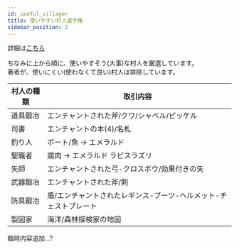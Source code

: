 ```yaml
---
id: useful_villager
title: 使いやすい村人選手権
sidebar_position: 2
---
```


詳細は[こちら](https://minecraft.fandom.com/ja/wiki/%E5%8F%96%E5%BC%95)

ちなみに上から順に、使いやすそう(大事)な村人を厳選しています。  
著者が、使いにくい(使わなくて良い)村人は排除しています。

| 村人の種類 | 取引内容 |
| ---- | ---- |
| 道具鍛冶 | エンチャントされた斧/クワ/シャベル/ピッケル |
| 司書 | エンチャントの本(4)/名札 |
| 釣り人 | ボート/魚 -> エメラルド |
| 聖職者 | 腐肉 -> エメラルド ラピスラズリ |
| 矢師 | エンチャントされた弓-クロスボウ/効果付きの矢 |
| 武器鍛冶 | エンチャントされた斧/剣 |
| 防具鍛冶 | 盾/エンチャントされたレギンス-ブーツ-ヘルメット-チェストプレート |
| 製図家 | 海洋/森林探検家の地図 |

臨時内容追加...?
